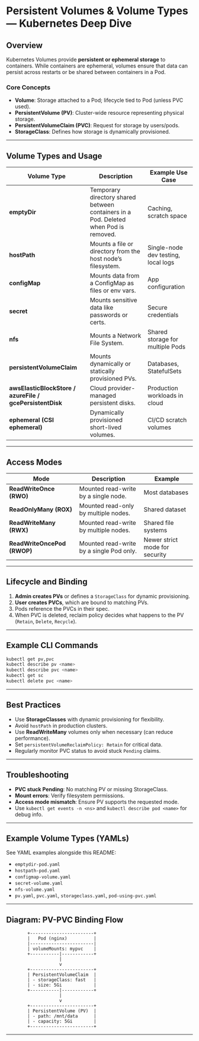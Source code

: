 # Persistent Volumes & Volume Types — Kubernetes Deep Dive

## Overview
Kubernetes Volumes provide **persistent or ephemeral storage** to containers. 
While containers are ephemeral, volumes ensure that data can persist across restarts or be shared between containers in a Pod.

### Core Concepts
- **Volume**: Storage attached to a Pod; lifecycle tied to Pod (unless PVC used).
- **PersistentVolume (PV)**: Cluster-wide resource representing physical storage.
- **PersistentVolumeClaim (PVC)**: Request for storage by users/pods.
- **StorageClass**: Defines how storage is dynamically provisioned.

---

## Volume Types and Usage

| Volume Type | Description | Example Use Case |
|--------------|--------------|------------------|
| **emptyDir** | Temporary directory shared between containers in a Pod. Deleted when Pod is removed. | Caching, scratch space |
| **hostPath** | Mounts a file or directory from the host node’s filesystem. | Single-node dev testing, local logs |
| **configMap** | Mounts data from a ConfigMap as files or env vars. | App configuration |
| **secret** | Mounts sensitive data like passwords or certs. | Secure credentials |
| **nfs** | Mounts a Network File System. | Shared storage for multiple Pods |
| **persistentVolumeClaim** | Mounts dynamically or statically provisioned PVs. | Databases, StatefulSets |
| **awsElasticBlockStore / azureFile / gcePersistentDisk** | Cloud provider-managed persistent disks. | Production workloads in cloud |
| **ephemeral (CSI ephemeral)** | Dynamically provisioned short-lived volumes. | CI/CD scratch volumes |

---

## Access Modes
| Mode | Description | Example |
|------|--------------|----------|
| **ReadWriteOnce (RWO)** | Mounted read-write by a single node. | Most databases |
| **ReadOnlyMany (ROX)** | Mounted read-only by multiple nodes. | Shared dataset |
| **ReadWriteMany (RWX)** | Mounted read-write by multiple nodes. | Shared file systems |
| **ReadWriteOncePod (RWOP)** | Mounted read-write by a single Pod only. | Newer strict mode for security |

---

## Lifecycle and Binding
1. **Admin creates PVs** or defines a `StorageClass` for dynamic provisioning.
2. **User creates PVCs**, which are bound to matching PVs.
3. Pods reference the PVCs in their spec.
4. When PVC is deleted, reclaim policy decides what happens to the PV (`Retain`, `Delete`, `Recycle`).

---

## Example CLI Commands
```bash
kubectl get pv,pvc
kubectl describe pv <name>
kubectl describe pvc <name>
kubectl get sc
kubectl delete pvc <name>
```

---

## Best Practices
- Use **StorageClasses** with dynamic provisioning for flexibility.
- Avoid `hostPath` in production clusters.
- Use **ReadWriteMany** volumes only when necessary (can reduce performance).
- Set `persistentVolumeReclaimPolicy: Retain` for critical data.
- Regularly monitor PVC status to avoid stuck `Pending` claims.

---

## Troubleshooting
- **PVC stuck Pending**: No matching PV or missing StorageClass.
- **Mount errors**: Verify filesystem permissions.
- **Access mode mismatch**: Ensure PV supports the requested mode.
- Use `kubectl get events -n <ns>` and `kubectl describe pod <name>` for debug info.

---

## Example Volume Types (YAMLs)
See YAML examples alongside this README:
- `emptydir-pod.yaml`
- `hostpath-pod.yaml`
- `configmap-volume.yaml`
- `secret-volume.yaml`
- `nfs-volume.yaml`
- `pv.yaml`, `pvc.yaml`, `storageclass.yaml`, `pod-using-pvc.yaml`

---

## Diagram: PV-PVC Binding Flow

```
        +------------------------+
        |   Pod (nginx)          |
        |------------------------|
        | volumeMounts: mypvc    |
        +-----------|------------+
                    |
                    v
        +------------------------+
        | PersistentVolumeClaim  |
        | - storageClass: fast   |
        | - size: 5Gi            |
        +-----------|------------+
                    |
                    v
        +------------------------+
        | PersistentVolume (PV)  |
        | - path: /mnt/data      |
        | - capacity: 5Gi        |
        +------------------------+
```

---